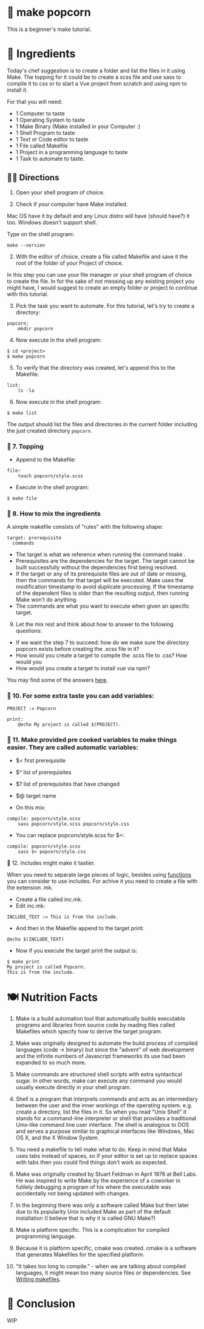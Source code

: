 # :popcorn: make popcorn 
This is a beginner's make tutorial.

# :cookie: Ingredients 

Today's chef suggestion is to create a folder and list the files in it using Make. The topping for it could be to create a scss file and use sass to compile it to css or to start a Vue project from scratch and using npm to install it. 

For that you will need:
- 1 Computer to taste
- 1 Operating System to taste 
- 1 Make Binary (Make installed in your Computer :)
- 1 Shell Program to taste
- 1 Text or Code editor to taste
- 1 File called Makefile
- 1 Project in a programming language to taste
- 1 Task to automate to taste. 


## :woman_cook: Directions

1. Open your shell program of choice.

2. Check if your computer have Make installed. 

Mac OS have it by default and any Linux distro will have (should have?) it too. Windows doesn't support shell.

Type on the shell program:
```
make --version
```

2. With the editor of choice, create a file called Makefile and save it the root of the folder of your Project of choice.

In this step you can use your file manager or your shell program of choice to create the file. In for the sake of not messing up any existing project you might have, I would suggest to create an empty folder or project to continue with this tutorial.

3. Pick the task you want to automate. For this tutorial, let's try to create a directory:
```
popcorn: 
	mkdir popcorn

```

4. Now execute in the shell program:

```
$ cd <project>
$ make popcorn
```

5. To verify that the directory was created, let's append  this to the Makefile:

```
list:
	ls -la
```

6. Now execute in the shell program:

```
$ make list
```

The output should list the files and directories in the current folder including the just created directory ```popcorn```.

### :doughnut: 7. Topping 

- Append to the Makefile:

```
file: 
	touch popcorn/style.scss
```
- Execute in the shell program:
```
$ make file
```

### :cake: 8. How to mix the ingredients

A simple makefile consists of "rules" with the following shape:
```
target: prerequisite
  commands
```

- The target is what we reference when running the command make <target>.
- Prerequisites are the dependencies for the target. The target cannot be built successfully without the dependencies first being resolved.
-  If the target or any of its prerequisite files are out of date or missing, then the commands for that target will be executed. Make uses the modification timestamp to avoid duplicate processing. If the timestamp of the dependent files is older than the resulting output, then running Make won’t do anything. 
- The commands are what you want to execute when given an specific target.
	
9. Let the mix rest and think about how to answer to the following questions:
- If we want the step 7 to succeed: how do we make sure the directory popcorn exists before creating the .scss file in it?
- How would you create a target to compile the .scss file to .css? How would you
- How would you create a target to install vue via npm?

You may find some of the answers [here](https://github.com/camilasan/make-popcorn/blob/master/Makefile). 

### :honey_pot: 10. For some extra taste you can add variables:
```
PROJECT := Popcorn

print:
	@echo My project is called $(PROJECT).
```

### :candy: 11. Make provided pre cooked variables to make things easier. They are called automatic variables:

- $< first prerequisite
- $^ list of prerequisites
- $? list of prerequisites that have changed
- $@ target name

- On this mix:
```
compile: popcorn/style.scss
	sass popcorn/style.scss popcorn/style.css
```
- You can replace popcorn/style.scss for $<:
```
compile: popcorn/style.scss
	sass $< popcorn/style.css
```

:ice_cream: 12. Includes might make it tastier.

When you need to separate large pieces of logic, besides using [functions](https://www.gnu.org/software/make/manual/html_node/Call-Function.html) you can consider to use includes. For achive it you need to create a file with the extension .mk.

- Create a file called inc.mk.
- Edit inc.mk:
```
INCLUDE_TEXT := This is from the include.
```

- And then in the Makefile append to the target print:
```
@echo $(INCLUDE_TEXT)
```
- Now if you execute the target print the output is:

```
$ make print
My project is called Popcorn.
This is from the include.
```

# :plate_with_cutlery: Nutrition Facts

1. Make is a build automation tool that automatically builds executable programs and libraries from source code by reading files called Makefiles which specify how to derive the target program. 

2. Make was originally designed to automate the build process of compiled languages (code -> binary) but since the "advent" of web development and the infinite numbers of Javascript frameworks its use had been expanded to so much more. 

3. Make commands are structured shell scripts with extra syntactical sugar. In other words, make can execute any command you would usually execute directly in your shell program.

4. Shell is a program that interprets commands and acts as an intermediary between the user and the inner workings of the operating system. e.g. create a directory, list the files in it. So when you read "Unix Shell" it stands for a command-line interpreter or shell that provides a traditional Unix-like command line user interface.  The shell is analogous to DOS and serves a purpose similar to graphical interfaces like Windows, Mac OS X, and the X Window System.

5. You need a makefile to tell make what to do. Keep in mind that Make uses tabs instead of spaces, so if your editor is set up to replace spaces with tabs then you could find things don’t work as expected. 

6. Make was originally created by Stuart Feldman in April 1976 at Bell Labs. He was inspired to write Make by the experience of a coworker in futilely debugging a program of his where the executable was accidentally not being updated with changes.

7. In the beginning there was only a software called Make but then later due to its popularity Unix included Make as part of the default installation (I believe that is why it is called GNU Make?)

8. Make is platform specific. This is a complication for compiled programming language.

9. Because it is platform specific, cmake was created. cmake is a software that generates Makefiles for the specified platform.

10. "It takes too long to compile." - when we are talking about compiled languages, it might mean too many source files or dependencies. See [Writing makefiles](https://www.cs.bu.edu/teaching/cpp/writing-makefiles/).

# :tada: Conclusion

WIP















